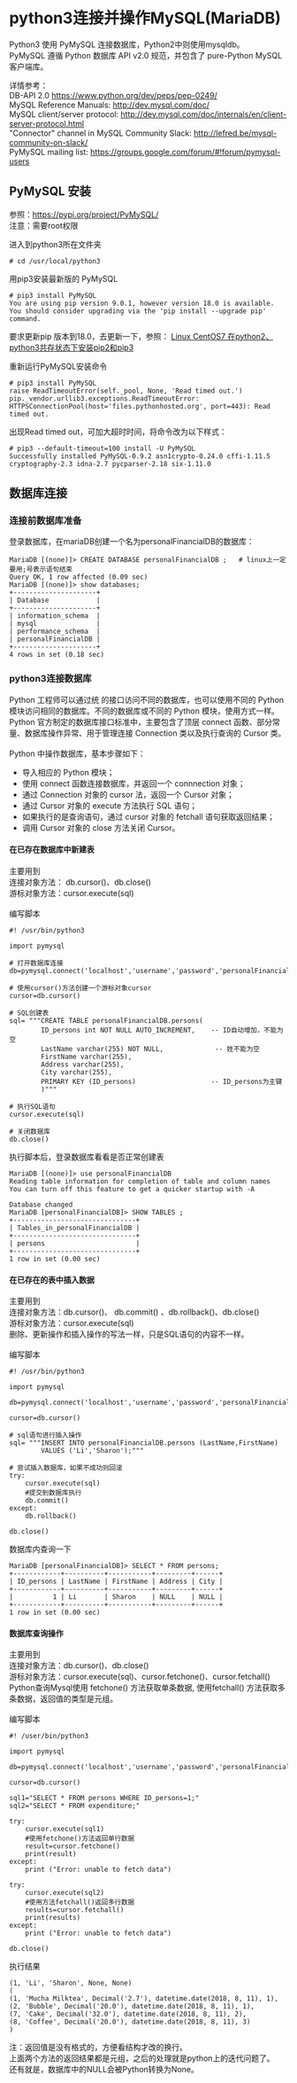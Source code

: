 # python3连接并操作MySQL(MariaDB)
Python3 使用 PyMySQL 连接数据库，Python2中则使用mysqldb。</br>
PyMySQL 遵循 Python 数据库 API v2.0 规范，并包含了 pure-Python MySQL 客户端库。</br>

详情参考：</br>
DB-API 2.0  https://www.python.org/dev/peps/pep-0249/ </br>
MySQL Reference Manuals: http://dev.mysql.com/doc/ </br>
MySQL client/server protocol: http://dev.mysql.com/doc/internals/en/client-server-protocol.html </br>
"Connector" channel in MySQL Community Slack: http://lefred.be/mysql-community-on-slack/ </br>
PyMySQL mailing list: https://groups.google.com/forum/#!forum/pymysql-users </br>


## PyMySQL 安装
参照：https://pypi.org/project/PyMySQL/ </br>
注意：需要root权限</br>

进入到python3所在文件夹
```
# cd /usr/local/python3
```
用pip3安装最新版的 PyMySQL
```
# pip3 install PyMySQL
You are using pip version 9.0.1, however version 18.0 is available.
You should consider upgrading via the 'pip install --upgrade pip' command.
```
要求更新pip 版本到18.0，去更新一下，参照：
[Linux CentOS7 在python2、python3共存状态下安装pip2和pip3](https://github.com/dearxuany/Sharon_Technology_learning_note/blob/master/linux_note/Linux%20CentOS7%20%E5%9C%A8python2%E3%80%81python3%E5%85%B1%E5%AD%98%E4%B8%8B%E5%AE%89%E8%A3%85pip2%E5%92%8Cpip3.MD)

重新运行PyMySQL安装命令
```
# pip3 install PyMySQL
raise ReadTimeoutError(self._pool, None, 'Read timed out.')
pip._vendor.urllib3.exceptions.ReadTimeoutError: HTTPSConnectionPool(host='files.pythonhosted.org', port=443): Read timed out.
```
出现Read timed out，可加大超时时间，将命令改为以下样式：
```
# pip3 --default-timeout=100 install -U PyMySQL
Successfully installed PyMySQL-0.9.2 asn1crypto-0.24.0 cffi-1.11.5 cryptography-2.3 idna-2.7 pycparser-2.18 six-1.11.0
```

## 数据库连接
### 连接前数据库准备
登录数据库，在mariaDB创建一个名为personalFinancialDB的数据库：</br>
```
MariaDB [(none)]> CREATE DATABASE personalFinancialDB ;   # linux上一定要用;号表示语句结束
Query OK, 1 row affected (0.09 sec)
MariaDB [(none)]> show databases;
+---------------------+
| Database            |
+---------------------+
| information_schema  |
| mysql               |
| performance_schema  |
| personalFinancialDB |
+---------------------+
4 rows in set (0.18 sec)
```
### python3连接数据库
Python 工程师可以通过统 的接口访问不同的数据库，也可以使用不同的 Python 模块访问相同的数据库。不同的数据库或不同的 Python 模块，使用方式一样。Python 官方制定的数据库接口标准中，主要包含了顶层 connect 函数、部分常量、数据库操作异常、用于管理连接 Connection 类以及执行查询的 Cursor 类。</br>
</br>
Python 中操作数据库，基本步骤如下：</br>
* 导入相应的 Python 模块；
* 使用 connect 函数连接数据库，并返回一个 connnection 对象；
* 通过 Connection 对象的 cursor 法，返回一个 Cursor 对象；
* 通过 Cursor 对象的 execute 方法执行 SQL 语句；
* 如果执行的是查询语句，通过 cursor 对象的 fetchall 语句获取返回结果；
* 调用 Cursor 对象的 close 方法关闭 Cursor。
#### 在已存在数据库中新建表
主要用到</br>
连接对象方法： db.cursor()、db.close()</br>
游标对象方法：cursor.execute(sql)</br>
</br>
编写脚本
```
#! /usr/bin/python3

import pymysql

# 打开数据库连接
db=pymysql.connect('localhost','username','password','personalFinancialDB')

# 使用cursor()方法创建一个游标对象cursor
cursor=db.cursor()

# SQL创建表
sql= """CREATE TABLE personalFinancialDB.persons(
        ID_persons int NOT NULL AUTO_INCREMENT,    -- ID自动增加，不能为空
        LastName varchar(255) NOT NULL,             -- 姓不能为空
        FirstName varchar(255),
        Address varchar(255),
        City varchar(255),
        PRIMARY KEY (ID_persons)                   -- ID_persons为主键
        )"""

# 执行SQL语句
cursor.execute(sql)

# 关闭数据库
db.close()
```           
执行脚本后，登录数据库看看是否正常创建表
```
MariaDB [(none)]> use personalFinancialDB
Reading table information for completion of table and column names
You can turn off this feature to get a quicker startup with -A

Database changed
MariaDB [personalFinancialDB]> SHOW TABLES ;
+-------------------------------+
| Tables_in_personalFinancialDB |
+-------------------------------+
| persons                       |
+-------------------------------+
1 row in set (0.00 sec)
```

#### 在已存在的表中插入数据
主要用到</br>
连接对象方法：db.cursor()、 db.commit() 、db.rollback()、db.close()</br>
游标对象方法：cursor.execute(sql)</br>
删除、更新操作和插入操作的写法一样，只是SQL语句的内容不一样。</br>
</br>
编写脚本
```
#! /usr/bin/python3

import pymysql

db=pymysql.connect('localhost','username','password','personalFinancialDB')

cursor=db.cursor()

# sql语句进行插入操作
sql= """INSERT INTO personalFinancialDB.persons (LastName,FirstName)
        VALUES ('Li','Sharon');"""

# 尝试插入数据库，如果不成功则回滚
try:
    cursor.execute(sql)
    #提交到数据库执行
    db.commit()
except:
    db.rollback()

db.close()
```
数据库内查询一下
```
MariaDB [personalFinancialDB]> SELECT * FROM persons;
+------------+----------+-----------+---------+------+
| ID_persons | LastName | FirstName | Address | City |
+------------+----------+-----------+---------+------+
|          1 | Li       | Sharon    | NULL    | NULL |
+------------+----------+-----------+---------+------+
1 row in set (0.00 sec)
```
#### 数据库查询操作
主要用到</br>
连接对象方法：db.cursor()、db.close()</br>
游标对象方法：cursor.execute(sql)、cursor.fetchone()、cursor.fetchall()</br>
Python查询Mysql使用 fetchone() 方法获取单条数据, 使用fetchall() 方法获取多条数据，返回值的类型是元组。</br>
</br>
编写脚本
```
#! /user/bin/python3

import pymysql

db=pymysql.connect('localhost','username','password','personalFinancialDB')

cursor=db.cursor()

sql1="SELECT * FROM persons WHERE ID_persons=1;"
sql2="SELECT * FROM expenditure;"

try:
    cursor.execute(sql1)
    #使用fetchone()方法返回单行数据
    result=cursor.fetchone()
    print(result)
except:
    print ("Error: unable to fetch data")

try:
    cursor.execute(sql2)
    #使用方法fetchall()返回多行数据
    results=cursor.fetchall()
    print(results)
except:
    print ("Error: unable to fetch data")

db.close()
```
执行结果
```
(1, 'Li', 'Sharon', None, None)
(
(1, 'Mucha Milktea', Decimal('2.7'), datetime.date(2018, 8, 11), 1), 
(2, 'Bubble', Decimal('20.0'), datetime.date(2018, 8, 11), 1), 
(7, 'Cake', Decimal('32.0'), datetime.date(2018, 8, 11), 2), 
(8, 'Coffee', Decimal('20.0'), datetime.date(2018, 8, 11), 3)
)
```
注：返回值是没有格式的，方便看结构才改的换行。</br>
上面两个方法的返回结果都是元组，之后的处理就是python上的迭代问题了。</br>
还有就是，数据库中的NULL会被Python转换为None。</br>
